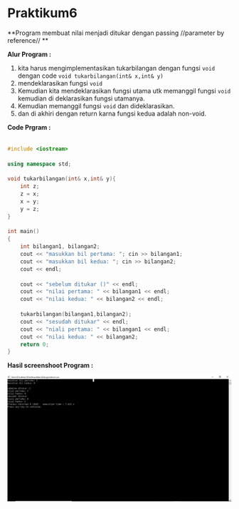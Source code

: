 # Praktikum6

**Program membuat nilai menjadi ditukar dengan passing //parameter by reference// **

**Alur Program :**
1. kita harus mengimplementasikan tukarbilangan dengan fungsi ```void``` dengan code ``` void tukarbilangan(int& x,int& y) ```
2. mendeklarasikan fungsi ```void``` 
3. Kemudian kita mendeklarasikan fungsi utama utk memanggil fungsi ```void``` kemudian di deklarasikan fungsi utamanya.
4. Kemudian memanggil fungsi ```void``` dan dideklarasikan.
5. dan di akhiri dengan return karna fungsi kedua adalah non-void.

**Code Prgram :**

``` c++

#include <iostream>

using namespace std;

void tukarbilangan(int& x,int& y){
    int z;
    z = x;
    x = y;
    y = z;
}

int main()
{
    int bilangan1, bilangan2;
    cout << "masukkan bil pertama: "; cin >> bilangan1;
    cout << "masukkan bil kedua: "; cin >> bilangan2;
    cout << endl;

    cout << "sebelum ditukar ()" << endl;
    cout << "nilai pertama: " << bilangan1 << endl;
    cout << "nilai kedua: " << bilangan2 << endl;

    tukarbilangan(bilangan1,bilangan2);
    cout << "sesudah ditukar" << endl;
    cout << "niali pertama: " << bilangan1 << endl;
    cout << "nilai kedua: " << bilangan2;
    return 0;
}

```

**Hasil screenshoot Program :**

![img](https://raw.githubusercontent.com/aldae7/Praktikum6/master/nilaitukar.png)